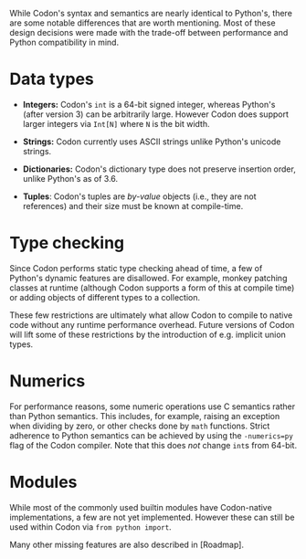 While Codon's syntax and semantics are nearly identical
to Python's, there are some notable differences that are
worth mentioning. Most of these design decisions were made
with the trade-off between performance and Python compatibility
in mind.

# Data types

- **Integers:** Codon's `int` is a 64-bit signed integer,
  whereas Python's (after version 3) can be arbitrarily large.
  However Codon does support larger integers via `Int[N]` where
  `N` is the bit width.

- **Strings:** Codon currently uses ASCII strings unlike
  Python's unicode strings.

- **Dictionaries:** Codon's dictionary type does not preserve
  insertion order, unlike Python's as of 3.6.

- **Tuples**: Codon's tuples are _by-value_ objects (i.e., they
  are not references) and their size must be known at compile-time.

# Type checking

Since Codon performs static type checking ahead of time, a
few of Python's dynamic features are disallowed. For example,
monkey patching classes at runtime (although Codon supports a
form of this at compile time) or adding objects of different
types to a collection.

These few restrictions are ultimately what allow Codon to
compile to native code without any runtime performance overhead.
Future versions of Codon will lift some of these restrictions
by the introduction of e.g. implicit union types.

# Numerics

For performance reasons, some numeric operations use C semantics
rather than Python semantics. This includes, for example, raising
an exception when dividing by zero, or other checks done by `math`
functions. Strict adherence to Python semantics can be achieved by
using the `-numerics=py` flag of the Codon compiler. Note that this
does *not* change `int`s from 64-bit.

# Modules

While most of the commonly used builtin modules have Codon-native
implementations, a few are not yet implemented. However these can
still be used within Codon via `from python import`.


Many other missing features are also described in [Roadmap].
